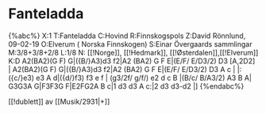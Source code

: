 # Fanteladda

{%abc%}
X:1
T:Fanteladda
C:Hovind
R:Finnskogspols
Z:David Rönnlund, 09-02-19
O:Elverum ( Norska Finnskogen)
S:Einar Övergaards sammlingar
M:3/8+3/8+2/8
L:1/8
N: [[!Norge]], [[!Hedmark]], [[!Østerdalen]],[[!Elverum]]
K:D
A2(BA2)(G F) G|({B/}A3)d3 f2|A2 (BA2) G F E|(E/F/ E/D3/2) D3 [A,2D2] |
A2(BA2)(G F) G|({B/}A3)d3 f2|A2 (BA2) G F E|(E/F/ E/D3/2) D3 A c |
|:({c/}e3) e3 A d|({d/}f3) f3 e f | (g3/2f/ g/f/) e2 d c B |(B/c/ B/A3/2) A3 B A|
G3G3A G|F3F3G F|E2FG2A B c|1 d3 d3 A c:|2 d3 d3-d2 |]
{%endabc%}

[[!dublett]] av [[Musik/2931|+]]

